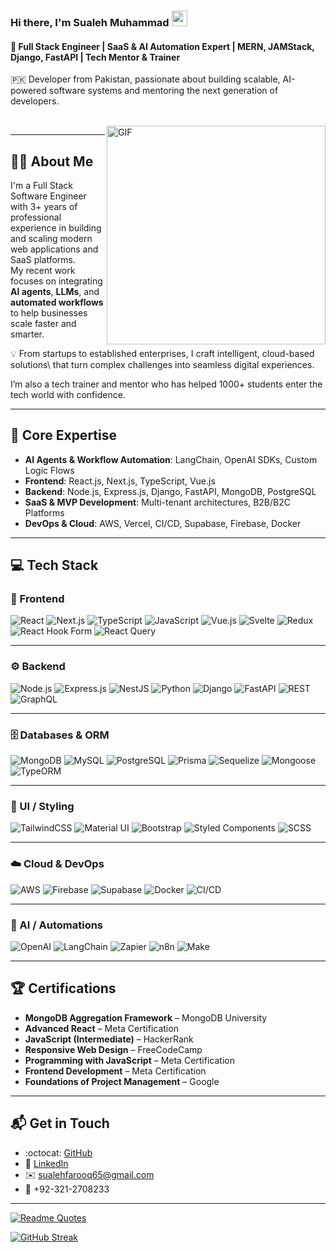 ### Hi there, I'm Sualeh Muhammad <img height="25px" src="https://media.giphy.com/media/hvRJCLFzcasrR4ia7z/giphy.gif" width="25px">  
#### 🚀 Full Stack Engineer | SaaS & AI Automation Expert | MERN, JAMStack, Django, FastAPI | Tech Mentor & Trainer  

🇵🇰 Developer from Pakistan, passionate about building scalable, AI-powered software systems and mentoring the next generation of developers.

<br/>

<img align="right" alt="GIF" src="/coding.gif" width="350px" />

---

## 👨‍💻 About Me

I'm a Full Stack Software Engineer with 3+ years of professional experience in building and scaling modern web applications and SaaS platforms.  
My recent work focuses on integrating **AI agents**, **LLMs**, and **automated workflows** to help businesses scale faster and smarter.

💡 From startups to established enterprises, I craft intelligent, cloud-based solutions\ that turn complex challenges into seamless digital experiences.

I’m also a tech trainer and mentor who has helped 1000+ students enter the tech world with confidence.

---

## 🚀 Core Expertise

- **AI Agents & Workflow Automation**: LangChain, OpenAI SDKs, Custom Logic Flows
- **Frontend**: React.js, Next.js, TypeScript, Vue.js
- **Backend**: Node.js, Express.js, Django, FastAPI, MongoDB, PostgreSQL
- **SaaS & MVP Development**: Multi-tenant architectures, B2B/B2C Platforms
- **DevOps & Cloud**: AWS, Vercel, CI/CD, Supabase, Firebase, Docker

---

## 💻 Tech Stack

### 🧩 Frontend

![React](https://img.shields.io/badge/-React-61DAFB?style=flat&logo=react)
![Next.js](https://img.shields.io/badge/-Next.js-000000?style=flat&logo=nextdotjs)
![TypeScript](https://img.shields.io/badge/-TypeScript-007ACC?style=flat&logo=typescript)
![JavaScript](https://img.shields.io/badge/-JavaScript-F7DF1E?style=flat&logo=javascript&logoColor=black)
![Vue.js](https://img.shields.io/badge/-Vue.js-4FC08D?style=flat&logo=vue.js)
![Svelte](https://img.shields.io/badge/-Svelte-FF3E00?style=flat&logo=svelte)
![Redux](https://img.shields.io/badge/-Redux-764ABC?style=flat&logo=redux)
![React Hook Form](https://img.shields.io/badge/-React_Hook_Form-EC5990?style=flat&logo=reacthookform)
![React Query](https://img.shields.io/badge/-React_Query-FF4154?style=flat&logo=reactquery)

---

### ⚙️ Backend

![Node.js](https://img.shields.io/badge/-Node.js-339933?style=flat&logo=nodedotjs)
![Express.js](https://img.shields.io/badge/-Express.js-000000?style=flat&logo=express)
![NestJS](https://img.shields.io/badge/-NestJS-E0234E?style=flat&logo=nestjs)
![Python](https://img.shields.io/badge/-Python-3776AB?style=flat&logo=python)
![Django](https://img.shields.io/badge/-Django-092E20?style=flat&logo=django)
![FastAPI](https://img.shields.io/badge/-FastAPI-009688?style=flat&logo=fastapi)
![REST](https://img.shields.io/badge/-REST%20API-4AB197?style=flat)
![GraphQL](https://img.shields.io/badge/-GraphQL-E10098?style=flat&logo=graphql)

---

### 🗄️ Databases & ORM

![MongoDB](https://img.shields.io/badge/-MongoDB-47A248?style=flat&logo=mongodb)
![MySQL](https://img.shields.io/badge/-MySQL-4479A1?style=flat&logo=mysql)
![PostgreSQL](https://img.shields.io/badge/-PostgreSQL-336791?style=flat&logo=postgresql)
![Prisma](https://img.shields.io/badge/-Prisma-2D3748?style=flat&logo=prisma)
![Sequelize](https://img.shields.io/badge/-Sequelize-52B0E7?style=flat&logo=sequelize)
![Mongoose](https://img.shields.io/badge/-Mongoose-880000?style=flat)
![TypeORM](https://img.shields.io/badge/-TypeORM-CB3837?style=flat)

---

### 🎨 UI / Styling

![TailwindCSS](https://img.shields.io/badge/-Tailwind%20CSS-38B2AC?style=flat&logo=tailwindcss)
![Material UI](https://img.shields.io/badge/-Material--UI-007FFF?style=flat&logo=mui)
![Bootstrap](https://img.shields.io/badge/-Bootstrap-563D7C?style=flat&logo=bootstrap)
![Styled Components](https://img.shields.io/badge/-Styled--Components-DB7093?style=flat&logo=styled-components)
![SCSS](https://img.shields.io/badge/-SCSS-CC6699?style=flat&logo=sass)

---

### ☁️ Cloud & DevOps

![AWS](https://img.shields.io/badge/-AWS-232F3E?style=flat&logo=amazonaws)
![Firebase](https://img.shields.io/badge/-Firebase-FFCA28?style=flat&logo=firebase)
![Supabase](https://img.shields.io/badge/-Supabase-3ECF8E?style=flat&logo=supabase)
![Docker](https://img.shields.io/badge/-Docker-2496ED?style=flat&logo=docker)
![CI/CD](https://img.shields.io/badge/-CI%2FCD-20C997?style=flat&logo=githubactions)

---

### 🤖 AI / Automations

![OpenAI](https://img.shields.io/badge/-OpenAI-412991?style=flat&logo=openai&logoColor=white)
![LangChain](https://img.shields.io/badge/-LangChain-black?style=flat)
![Zapier](https://img.shields.io/badge/-Zapier-FF4A00?style=flat&logo=zapier&logoColor=white)
![n8n](https://img.shields.io/badge/-n8n-E01563?style=flat&logo=n8n&logoColor=white)
![Make](https://img.shields.io/badge/-Make.com-5B5BFF?style=flat&logo=make&logoColor=white)

---

## 🏆 Certifications

- **MongoDB Aggregation Framework** – MongoDB University  
- **Advanced React** – Meta Certification  
- **JavaScript (Intermediate)** – HackerRank  
- **Responsive Web Design** – FreeCodeCamp  
- **Programming with JavaScript** – Meta Certification  
- **Frontend Development** – Meta Certification  
- **Foundations of Project Management** – Google

---

## 📬 Get in Touch  

- :octocat: [GitHub](https://github.com/sualeh-farooq)  
- 💼 [LinkedIn](https://www.linkedin.com/in/sualeh-farooq/)  
- ✉️ sualehfarooq65@gmail.com  
- 📱 +92-321-2708233  

---

[![Readme Quotes](https://quotes-github-readme.vercel.app/api?type=horizontal&theme=dark)](https://github.com/piyushsuthar/github-readme-quotes)

[![GitHub Streak](https://streak-stats.demolab.com?user=sualeh-farooq&theme=react&hide_border=true)](https://git.io/streak-stats)
